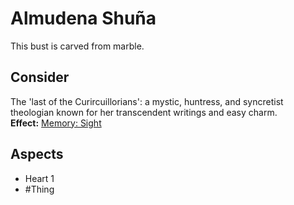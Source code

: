 # Almudena Shuña
This bust is carved from marble.
## Consider
The 'last of the Curircuillorians': a mystic, huntress, and syncretist theologian known for her transcendent writings and easy charm.<br>**Effect:** [Memory: Sight](https://uadaf.theevilroot.xyz/rowenarium/element/mem.sight)
## Aspects
- Heart 1
- #Thing